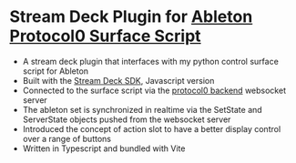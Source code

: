 # Stream Deck Plugin for [Ableton Protocol0 Surface Script](https://github.com/lebrunthibault/Protocol0-Ableton-Surface-Script)

- A stream deck plugin that interfaces with my python control surface script for Ableton
- Built with the [Stream Deck SDK](https://developer.elgato.com/documentation/stream-deck/sdk/overview/#sdk), Javascript version
- Connected to the surface script via the [protocol0 backend](https://github.com/lebrunthibault/Protocol0-backend) websocket server
- The ableton set is synchronized in realtime via the SetState and ServerState objects pushed from the websocket server
- Introduced the concept of action slot to have a better display control over a range of buttons 
- Written in Typescript and bundled with Vite


